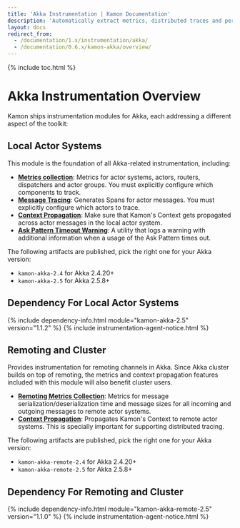```yaml
---
title: 'Akka Instrumentation | Kamon Documentation'
description: 'Automatically extract metrics, distributed traces and perform context propagation on Akka applications'
layout: docs
redirect_from:
  - /documentation/1.x/instrumentation/akka/
  - /documentation/0.6.x/kamon-akka/overview/
---
```


{% include toc.html %}

Akka Instrumentation Overview
=============================

Kamon ships instrumentation modules for Akka, each addressing a different aspect of the toolkit:


## Local Actor Systems

This module is the foundation of all Akka-related instrumentation, including:

* __[Metrics collection][metrics]__: Metrics for actor systems, actors, routers, dispatchers and actor groups. You must
  explicitly configure which components to track.
* __[Message Tracing][tracing]__: Generates Spans for actor messages. You must explicitly configure which actors to
  trace.
* __[Context Propagation][context]__: Make sure that Kamon's Context gets propagated across actor messages in the local
  actor system.
* __[Ask Pattern Timeout Warning][ask-pattern-warning]__: A utility that logs a warning with additional information when
  a usage of the Ask Pattern times out.

The following artifacts are published, pick the right one for your Akka version:

  * `kamon-akka-2.4` for Akka 2.4.20+
  * `kamon-akka-2.5` for Akka 2.5.8+

## Dependency For Local Actor Systems
{% include dependency-info.html module="kamon-akka-2.5" version="1.1.2" %}
{% include instrumentation-agent-notice.html %}



## Remoting and Cluster

Provides instrumentation for remoting channels in Akka. Since Akka cluster builds on top of remoting, the metrics and
context propagation features included with this module will also benefit cluster users.

* __[Remoting Metrics Collection][remoting-metrics]__: Metrics for message serialization/deserialization time and
  message sizes for all incoming and outgoing messages to remote actor systems.
* __[Context Propagation][context]__: Propagates Kamon's Context to remote actor systems. This is specially important
  for supporting distributed tracing.

The following artifacts are published, pick the right one for your Akka version:

  * `kamon-akka-remote-2.4` for Akka 2.4.20+
  * `kamon-akka-remote-2.5` for Akka 2.5.8+

## Dependency For Remoting and Cluster
{% include dependency-info.html module="kamon-akka-remote-2.5" version="1.1.0" %}
{% include instrumentation-agent-notice.html %}


[metrics]: ./metrics/
[context]: ./context-propagation/
[tracing]: ./tracing/
[ask-pattern-warning]: ./ask-pattern-timeout-warning/
[remoting-metrics]: ./metrics/#remoting-metrics
